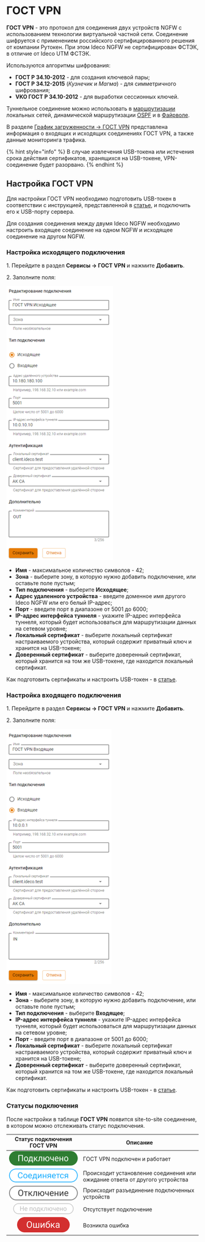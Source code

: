 # ГОСТ VPN

**ГОСТ VPN** - это протокол для соединения двух устройств NGFW с использованием технологии виртуальной частной сети. Соединение шифруется с применением российского сертифицированного решения от компании Рутокен. При этом Ideco NGFW не сертифицирован ФСТЭК, в отличие от Ideco UTM ФСТЭК.

Используются алгоритмы шифрования:

* **ГОСТ Р 34.10-2012** - для создания ключевой пары;
* **ГОСТ Р 34.12-2015** (*Кузнечик* и *Магма*) - для симметричного шифрования;
* **VKO ГОСТ Р 34.10-2012** - для выработки сессионных ключей.

Туннельное соединение можно использовать в [маршрутизации](/settings/services/routing.md) локальных сетей, динамической маршрутизации [OSPF](/settings/services/ospf.md) и в [Файрволе](/settings/access-rules/firewall.md).

В разделе [График загруженности -> ГОСТ VPN](/settings/monitor/workload-schedule.md#gost-vpn) представлена информация о входящих и исходящих соединениях ГОСТ VPN, а также данные мониторинга трафика.

{% hint style="info" %}
В случае извлечения USB-токена или истечения срока действия сертификатов, хранящихся на USB-токене, VPN-соединение будет разорвано.
{% endhint %}

## Настройка ГОСТ VPN

Для настройки ГОСТ VPN необходимо подготовить USB-токен в соответствии с инструкцией, представленной в [статье](), и подключить его к USB-порту сервера.

Для создания соединения между двумя Ideco NGFW необходимо настроить входящее соединение на одном NGFW и исходящее соединение на другом NGFW.

### Настройка исходящего подключения

1\. Перейдите в раздел **Сервисы -> ГОСТ VPN** и нажмите **Добавить**.

2\. Заполните поля:

![](/.gitbook/assets/gost-vpn.png)

* **Имя** - максимальное количество символов - 42;
* **Зона** - выберите зону, в которую нужно добавить подключение, или оставьте поле пустым;
* **Тип подключения** - выберите **Исходящее**;
* **Адрес удаленного устройства** - введите доменное имя другого Ideco NGFW или его белый IP-адрес;
* **Порт** - введите порт в диапазоне от 5001 до 6000;
* **IP-адрес интерфейса туннеля** - укажите IP-адрес интерфейса туннеля, который будет использоваться для маршрутизации данных на сетевом уровне;
* **Локальный сертификат** - выберите локальный сертификат настраиваемого устройства, который содержит приватный ключ и хранится на USB-токене;
* **Доверенный сертификат** - выберите доверенный сертификат, который хранится на том же USB-токене, где находится локальный сертификат.

Как подготовить сертификаты и настроить USB-токен - в [статье]().

### Настройка входящего подключения

1\. Перейдите в раздел **Сервисы -> ГОСТ VPN** и нажмите **Добавить**.

2\. Заполните поля:

![](/.gitbook/assets/gost-vpn1.png)

* **Имя** - максимальное количество символов - 42;
* **Зона** - выберите зону, в которую нужно добавить подключение, или оставьте поле пустым;
* **Тип подключения** - выберите **Входящее**;
* **IP-адрес интерфейса туннеля** - укажите IP-адрес интерфейса туннеля, который будет использоваться для маршрутизации данных на сетевом уровне;
* **Порт** - введите порт в диапазоне от 5001 до 6000;
* **Локальный сертификат** - выберите локальный сертификат настраиваемого устройства, который содержит приватный ключ и хранится на USB-токене;
* **Доверенный сертификат** - выберите доверенный сертификат, который хранится на том же USB-токене, где находится локальный сертификат.

Как подготовить сертификаты и настроить USB-токен - в [статье]().

### Статусы подключения

После настройки в таблице **ГОСТ VPN** появится site-to-site соединение, в котором можно отслеживать статус подключения.

<table><thead><tr><th width="180" align="center">Статус подключения ГОСТ VPN</th><th>Описание</th></tr></thead><tbody><tr><td align="center"><img src="/.gitbook/assets/gost_vpn_connect.png" alt="icon-tokens-green.png" data-size="line"></td><td>ГОСТ VPN подключен и работает</td></tr><tr><td align="center"><img src="/.gitbook/assets/gost_vpn_connecting.png" alt="icon-tokens-grey.png" data-size="line"></td><td>Происходит установление соединения или ожидание ответа от другого устройства</td></tr><tr><td align="center"><img src="/.gitbook/assets/gost_vpn_disable.png" alt="icon-tokens-error.png" data-size="line"></td><td>Происходит разъединение подключенных устройств</td></tr><tr><td align="center"><img src="/.gitbook/assets/gost_vpn_not_connect.png" alt="icon-tokens-error.png" data-size="line"></td><td>Отсутствует подключение</td></tr><tr><td align="center"><img src="/.gitbook/assets/gost_vpn_error.png" alt="icon-tokens-error.png" data-size="line"></td><td>Возникла ошибка</td></tr></tbody></table>